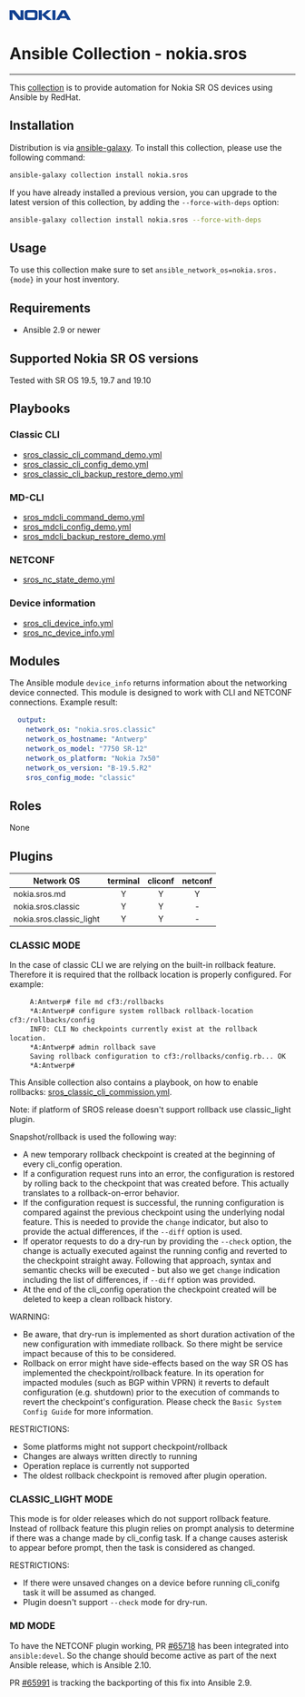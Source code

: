 ![NOKIA](Logo_Nokia.png)
# Ansible Collection - nokia.sros

***

This [collection](https://galaxy.ansible.com/nokia/sros) is to provide automation for Nokia SR OS devices using Ansible by RedHat.

## Installation
Distribution is via [ansible-galaxy](https://galaxy.ansible.com/).
To install this collection, please use the following command:
```bash
ansible-galaxy collection install nokia.sros
```

If you have already installed a previous version, you can  upgrade to the latest version of this collection, by adding the `--force-with-deps` option:
```bash
ansible-galaxy collection install nokia.sros --force-with-deps
```

## Usage
To use this collection make sure to set `ansible_network_os=nokia.sros.{mode}` in your host inventory.

## Requirements
* Ansible 2.9 or newer

## Supported Nokia SR OS versions
Tested with SR OS 19.5, 19.7 and 19.10

## Playbooks
### Classic CLI
* [sros_classic_cli_command_demo.yml](https://raw.githubusercontent.com/nokia/ansible-networking-collections/master/sros/playbooks/sros_classic_cli_command_demo.yml)
* [sros_classic_cli_config_demo.yml](https://raw.githubusercontent.com/nokia/ansible-networking-collections/master/sros/playbooks/sros_classic_cli_config_demo.yml)
* [sros_classic_cli_backup_restore_demo.yml](https://raw.githubusercontent.com/nokia/ansible-networking-collections/master/sros/playbooks/sros_classic_cli_backup_restore_demo.yml)
### MD-CLI
* [sros_mdcli_command_demo.yml](https://raw.githubusercontent.com/nokia/ansible-networking-collections/master/sros/playbooks/sros_mdcli_command_demo.yml)
* [sros_mdcli_config_demo.yml](https://raw.githubusercontent.com/nokia/ansible-networking-collections/master/sros/playbooks/sros_mdcli_config_demo.yml)
* [sros_mdcli_backup_restore_demo.yml](https://raw.githubusercontent.com/nokia/ansible-networking-collections/master/sros/playbooks/sros_mdcli_backup_restore_demo.yml)
### NETCONF
* [sros_nc_state_demo.yml](https://raw.githubusercontent.com/nokia/ansible-networking-collections/master/sros/playbooks/sros_nc_state_demo.yml)
### Device information
* [sros_cli_device_info.yml](https://raw.githubusercontent.com/nokia/ansible-networking-collections/master/sros/playbooks/sros_cli_device_info.yml)
* [sros_nc_device_info.yml](https://raw.githubusercontent.com/nokia/ansible-networking-collections/master/sros/playbooks/sros_nc_device_info.yml)

## Modules
The Ansible module `device_info` returns information about the networking device connected. This module is designed to work with CLI and NETCONF connections.
Example result:
```yaml
  output:
    network_os: "nokia.sros.classic"
    network_os_hostname: "Antwerp"
    network_os_model: "7750 SR-12"
    network_os_platform: "Nokia 7x50"
    network_os_version: "B-19.5.R2"
    sros_config_mode: "classic"
```

## Roles
None

## Plugins
|     Network OS           | terminal | cliconf | netconf |
|--------------------------|:--------:|:-------:|:-------:|
| nokia.sros.md            |     Y    |    Y    |    Y    |
| nokia.sros.classic       |     Y    |    Y    |    -    |
| nokia.sros.classic_light |     Y    |    Y    |    -    |


### CLASSIC MODE
In the case of classic CLI we are relying on the built-in rollback feature.
Therefore it is required that the rollback location is properly configured.
For example:
```
     A:Antwerp# file md cf3:/rollbacks
     *A:Antwerp# configure system rollback rollback-location cf3:/rollbacks/config
     INFO: CLI No checkpoints currently exist at the rollback location.
     *A:Antwerp# admin rollback save
     Saving rollback configuration to cf3:/rollbacks/config.rb... OK
     *A:Antwerp#
```

This Ansible collection also contains a playbook, on how to enable rollbacks:
[sros_classic_cli_commission.yml](https://raw.githubusercontent.com/nokia/ansible-networking-collections/master/sros/playbooks/sros_classic_cli_commission.yml).

Note: if platform of SROS release doesn't support rollback use classic_light plugin.


Snapshot/rollback is used the following way:
* A new temporary rollback checkpoint is created at the beginning of every
  cli_config operation.
* If a configuration request runs into an error, the configuration is restored
  by rolling back to the checkpoint that was created before. This actually
  translates to a rollback-on-error behavior.
* If the configuration request is successful, the running configuration is
  compared against the previous checkpoint using the underlying nodal feature.
  This is needed to provide the `change` indicator, but also to provide the
  actual differences, if the `--diff` option is used.
* If operator requests to do a dry-run by providing the `--check` option,
  the change is actually executed against the running config and reverted
  to the checkpoint straight away. Following that approach, syntax and
  semantic checks will be executed - but also we get `change` indication
  including the list of differences, if `--diff` option was provided.
* At the end of the cli_config operation the checkpoint created will be
  deleted to keep a clean rollback history.

WARNING:
* Be aware, that dry-run is implemented as short duration activation of the
  new configuration with immediate rollback. So there might be service impact
  because of this to be considered.
* Rollback on error might have side-effects based on the way SR OS has implemented
  the checkpoint/rollback feature. In its operation for impacted modules (such
  as BGP within VPRN) it reverts to default configuration (e.g. shutdown) prior
  to the execution of commands to revert the checkpoint's configuration. Please
  check the `Basic System Config Guide` for more information.

RESTRICTIONS:
* Some platforms might not support checkpoint/rollback
* Changes are always written directly to running
* Operation replace is currently not supported
* The oldest rollback checkpoint is removed after plugin operation.


### CLASSIC_LIGHT MODE
This mode is for older releases which do not support rollback feature.
Instead of rollback feature this plugin relies on prompt analysis to determine if there was a change made by cli_config
 task. If a change causes asterisk to appear before prompt, then the task is considered as changed.

RESTRICTIONS:
* If there were unsaved changes on a device before running cli_conifg task it will be assumed as changed.
* Plugin doesn't support `--check` mode for dry-run.


### MD MODE
To have the NETCONF plugin working, PR [#65718](https://github.com/ansible/ansible/pull/65718) has been integrated into `ansible:devel`. So the change should become active as part of the next Ansible release, which is Ansible 2.10.

PR [#65991](https://github.com/ansible/ansible/pull/65991) is tracking the backporting of this fix into Ansible 2.9.
